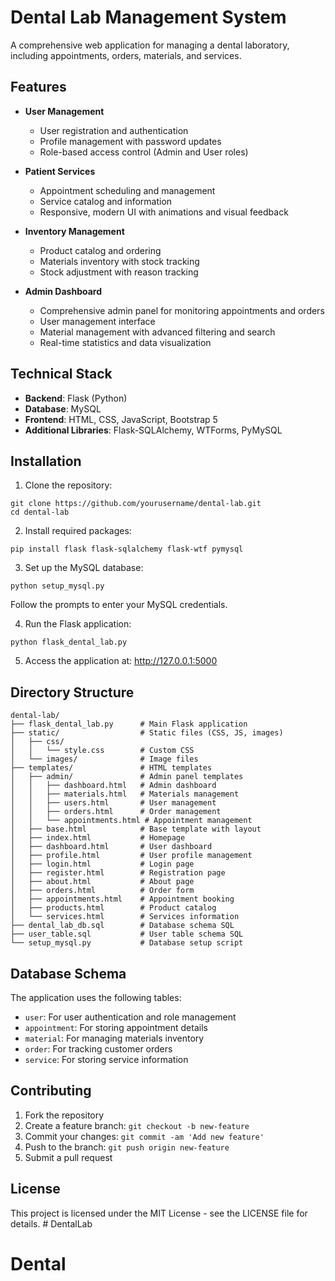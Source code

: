 # Dental Lab Management System

A comprehensive web application for managing a dental laboratory, including appointments, orders, materials, and services.

## Features

- **User Management**
  - User registration and authentication
  - Profile management with password updates
  - Role-based access control (Admin and User roles)

- **Patient Services**
  - Appointment scheduling and management
  - Service catalog and information
  - Responsive, modern UI with animations and visual feedback

- **Inventory Management**
  - Product catalog and ordering
  - Materials inventory with stock tracking
  - Stock adjustment with reason tracking

- **Admin Dashboard**
  - Comprehensive admin panel for monitoring appointments and orders
  - User management interface
  - Material management with advanced filtering and search
  - Real-time statistics and data visualization

## Technical Stack

- **Backend**: Flask (Python)
- **Database**: MySQL
- **Frontend**: HTML, CSS, JavaScript, Bootstrap 5
- **Additional Libraries**: Flask-SQLAlchemy, WTForms, PyMySQL

## Installation

1. Clone the repository:
```
git clone https://github.com/yourusername/dental-lab.git
cd dental-lab
```

2. Install required packages:
```
pip install flask flask-sqlalchemy flask-wtf pymysql
```

3. Set up the MySQL database:
```
python setup_mysql.py
```
Follow the prompts to enter your MySQL credentials.

4. Run the Flask application:
```
python flask_dental_lab.py
```

5. Access the application at: http://127.0.0.1:5000

## Directory Structure

```
dental-lab/
├── flask_dental_lab.py      # Main Flask application
├── static/                  # Static files (CSS, JS, images)
│   ├── css/
│   │   └── style.css        # Custom CSS
│   └── images/              # Image files
├── templates/               # HTML templates
│   ├── admin/               # Admin panel templates
│   │   ├── dashboard.html   # Admin dashboard
│   │   ├── materials.html   # Materials management
│   │   ├── users.html       # User management
│   │   ├── orders.html      # Order management
│   │   └── appointments.html # Appointment management
│   ├── base.html            # Base template with layout
│   ├── index.html           # Homepage
│   ├── dashboard.html       # User dashboard
│   ├── profile.html         # User profile management
│   ├── login.html           # Login page
│   ├── register.html        # Registration page
│   ├── about.html           # About page
│   ├── orders.html          # Order form
│   ├── appointments.html    # Appointment booking
│   ├── products.html        # Product catalog
│   └── services.html        # Services information
├── dental_lab_db.sql        # Database schema SQL
├── user_table.sql           # User table schema SQL
└── setup_mysql.py           # Database setup script
```

## Database Schema

The application uses the following tables:
- `user`: For user authentication and role management
- `appointment`: For storing appointment details
- `material`: For managing materials inventory
- `order`: For tracking customer orders
- `service`: For storing service information

## Contributing

1. Fork the repository
2. Create a feature branch: `git checkout -b new-feature`
3. Commit your changes: `git commit -am 'Add new feature'`
4. Push to the branch: `git push origin new-feature`
5. Submit a pull request

## License

This project is licensed under the MIT License - see the LICENSE file for details. # DentalLab
# Dental
